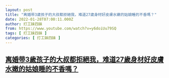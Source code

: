 ```yaml
---
layout: post
title: "离婚带3歲孩子的大叔都拒絕我，难道27歲身材好皮膚水嫩的姑娘睡的不香嗎？"
date: 2022-01-28T07:00:11.000Z
author: 打工妹四妹
from: https://www.youtube.com/watch?v=y6doiUu79SQ
tags: [ 打工妹四妹 ]
categories: [ 打工妹四妹 ]
---
```

<!--1643353211000-->
[离婚带3歲孩子的大叔都拒絕我，难道27歲身材好皮膚水嫩的姑娘睡的不香嗎？](https://www.youtube.com/watch?v=y6doiUu79SQ)
------

<div>

</div>
